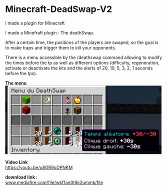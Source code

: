 # Minecraft-DeadSwap-V2
I made a plugin for Minecraft


I made a Minefraft plugin : The deathSwap. 

After a certain time, the positions of the players are swaped, so the goal is to make traps and trigger them to kill your opponents.

There is a menu accessible by the /deathswap command allowing to modify the times before the tp as well as different options (difficulty, regeneration, activate or deactivate the kits and the alerts of 20, 10, 5, 3, 2, 1 seconds before the tps).

**The menu**  
<img src="https://github.com/MatthieuHanania/Minecraft-DeadSwap-V2/blob/main/pictures/deathSwap%20menu.png " alt="The menu" width="500"/>

**Video Link**  
https://youtu.be/u8GR9oDPNKM

**download link :**  
www.mediafire.com/file/wkf1an0t6k2ummk/file
